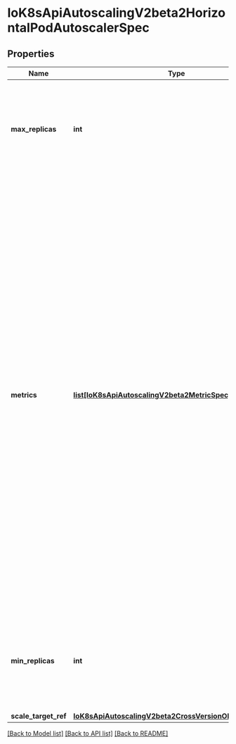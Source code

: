 # IoK8sApiAutoscalingV2beta2HorizontalPodAutoscalerSpec

## Properties
Name | Type | Description | Notes
------------ | ------------- | ------------- | -------------
**max_replicas** | **int** | maxReplicas is the upper limit for the number of replicas to which the autoscaler can scale up. It cannot be less that minReplicas. | 
**metrics** | [**list[IoK8sApiAutoscalingV2beta2MetricSpec]**](IoK8sApiAutoscalingV2beta2MetricSpec.md) | metrics contains the specifications for which to use to calculate the desired replica count (the maximum replica count across all metrics will be used).  The desired replica count is calculated multiplying the ratio between the target value and the current value by the current number of pods.  Ergo, metrics used must decrease as the pod count is increased, and vice-versa.  See the individual metric source types for more information about how each type of metric must respond. If not set, the default metric will be set to 80% average CPU utilization. | [optional] 
**min_replicas** | **int** | minReplicas is the lower limit for the number of replicas to which the autoscaler can scale down. It defaults to 1 pod. | [optional] 
**scale_target_ref** | [**IoK8sApiAutoscalingV2beta2CrossVersionObjectReference**](IoK8sApiAutoscalingV2beta2CrossVersionObjectReference.md) |  | 

[[Back to Model list]](../README.md#documentation-for-models) [[Back to API list]](../README.md#documentation-for-api-endpoints) [[Back to README]](../README.md)

